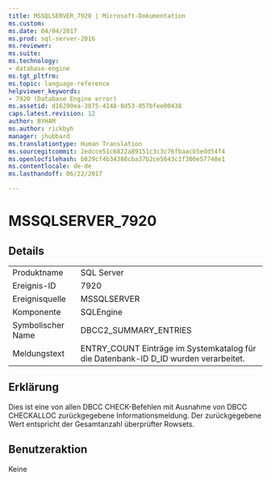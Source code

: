 ```yaml
---
title: MSSQLSERVER_7920 | Microsoft-Dokumentation
ms.custom: 
ms.date: 04/04/2017
ms.prod: sql-server-2016
ms.reviewer: 
ms.suite: 
ms.technology:
- database-engine
ms.tgt_pltfrm: 
ms.topic: language-reference
helpviewer_keywords:
- 7920 (Database Engine error)
ms.assetid: d16290ea-3875-4148-8d53-057bfee00438
caps.latest.revision: 12
author: BYHAM
ms.author: rickbyh
manager: jhubbard
ms.translationtype: Human Translation
ms.sourcegitcommit: 2edcce51c6822a89151c3c3c76fbaacb5edd54f4
ms.openlocfilehash: b829cf4b34388cba37b2ce5643c1f300e57748e1
ms.contentlocale: de-de
ms.lasthandoff: 06/22/2017

---
```

# <a name="mssqlserver7920"></a>MSSQLSERVER_7920
  
## <a name="details"></a>Details  
  
|||  
|-|-|  
|Produktname|SQL Server|  
|Ereignis-ID|7920|  
|Ereignisquelle|MSSQLSERVER|  
|Komponente|SQLEngine|  
|Symbolischer Name|DBCC2_SUMMARY_ENTRIES|  
|Meldungstext|ENTRY_COUNT Einträge im Systemkatalog für die Datenbank-ID D_ID wurden verarbeitet.|  
  
## <a name="explanation"></a>Erklärung  
Dies ist eine von allen DBCC CHECK-Befehlen mit Ausnahme von DBCC CHECKALLOC zurückgegebene Informationsmeldung. Der zurückgegebene Wert entspricht der Gesamtanzahl überprüfter Rowsets.  
  
## <a name="user-action"></a>Benutzeraktion  
Keine  
  

